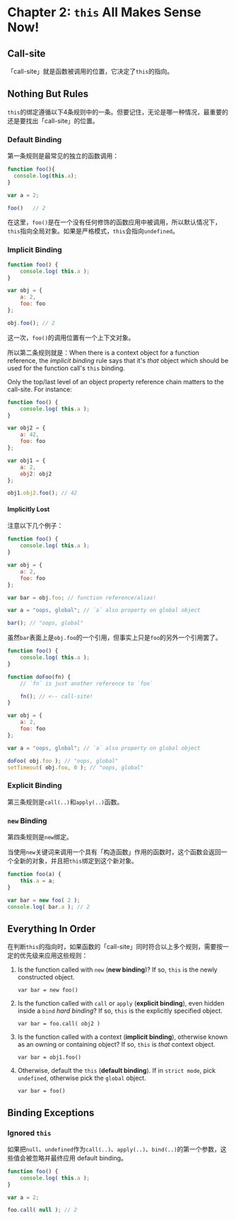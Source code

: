 # Chapter 2: `this` All Makes Sense Now!

## Call-site

「call-site」就是函数被调用的位置，它决定了`this`的指向。

## Nothing But Rules

`this`的绑定遵循以下4条规则中的一条。但要记住，无论是哪一种情况，最重要的还是要找出「call-site」的位置。

### Default Binding

第一条规则是最常见的独立的函数调用：

```javascript
function foo(){
  console.log(this.a);
}

var a = 2;

foo()	// 2
```

在这里，`foo()`是在一个没有任何修饰的函数应用中被调用，所以默认情况下，`this`指向全局对象。如果是严格模式，`this`会指向`undefined`。

### Implicit Binding

```javascript
function foo() {
	console.log( this.a );
}

var obj = {
	a: 2,
	foo: foo
};

obj.foo(); // 2
```

这一次，`foo()`的调用位置有一个上下文对象。

所以第二条规则就是：When there is a context object for a function reference, the *implicit binding* rule says that it's *that* object which should be used for the function call's `this` binding.

Only the top/last level of an object property reference chain matters to the call-site. For instance:

```js
function foo() {
	console.log( this.a );
}

var obj2 = {
	a: 42,
	foo: foo
};

var obj1 = {
	a: 2,
	obj2: obj2
};

obj1.obj2.foo(); // 42
```

#### Implicitly Lost

注意以下几个例子：

```js
function foo() {
	console.log( this.a );
}

var obj = {
	a: 2,
	foo: foo
};

var bar = obj.foo; // function reference/alias!

var a = "oops, global"; // `a` also property on global object

bar(); // "oops, global"
```

虽然`bar`表面上是`obj.foo`的一个引用，但事实上只是`foo`的另外一个引用罢了。

```js
function foo() {
	console.log( this.a );
}

function doFoo(fn) {
	// `fn` is just another reference to `foo`

	fn(); // <-- call-site!
}

var obj = {
	a: 2,
	foo: foo
};

var a = "oops, global"; // `a` also property on global object

doFoo( obj.foo ); // "oops, global"
setTimeout( obj.foo, 0 ); // "oops, global"
```

### Explicit Binding

第三条规则是`call(..)`和`apply(..)`函数。

### `new` Binding

第四条规则是`new`绑定。

当使用`new`关键词来调用一个具有「构造函数」作用的函数时，这个函数会返回一个全新的对象，并且把`this`绑定到这个新对象。

```js
function foo(a) {
	this.a = a;
}

var bar = new foo( 2 );
console.log( bar.a ); // 2
```

## Everything In Order

在判断`this`的指向时，如果函数的「call-site」同时符合以上多个规则，需要按一定的优先级来应用这些规则：

1. Is the function called with `new` (**new binding**)? If so, `this` is the newly constructed object.

    `var bar = new foo()`

2. Is the function called with `call` or `apply` (**explicit binding**), even hidden inside a `bind` *hard binding*? If so, `this` is the explicitly specified object.

    `var bar = foo.call( obj2 )`

3. Is the function called with a context (**implicit binding**), otherwise known as an owning or containing object? If so, `this` is *that* context object.

    `var bar = obj1.foo()`

4. Otherwise, default the `this` (**default binding**). If in `strict mode`, pick `undefined`, otherwise pick the `global` object.

    `var bar = foo()`

## Binding Exceptions

### Ignored `this`

如果把`null`、`undefined`作为`call(..)`、`apply(..)`、`bind(..)`的第一个参数，这些值会被忽略并最终应用 default binding。

```js
function foo() {
	console.log( this.a );
}

var a = 2;

foo.call( null ); // 2
```



